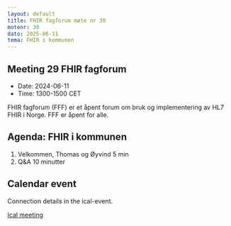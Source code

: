 ```yaml
---
layout: default
title: FHIR fagforum møte nr 30
motenr: 30
dato: 2025-06-11
tema: FHIR i kommunen
---
```


## Meeting 29 FHIR fagforum

* Date: 2024-06-11  
* Time: 1300-1500 CET

FHIR fagforum (FFF) er et åpent forum om bruk og implementering av HL7 FHIR i Norge. FFF er åpent for alle.  

## Agenda: FHIR i kommunen

1. Velkommen, Thomas og Øyvind 5 min
2. Q&A 10 minutter

## Calendar event

Connection details in the ical-event.

[Ical meeting](ical/FHIR%20fagforum%20%2330.ics)  
